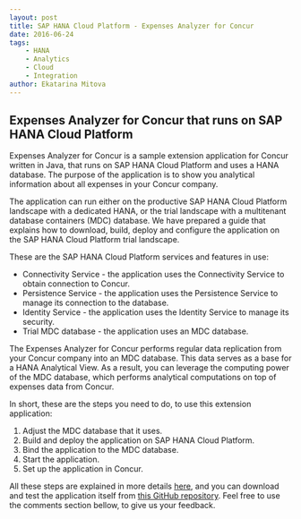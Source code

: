 ```yaml
---
layout: post
title: SAP HANA Cloud Platform - Expenses Analyzer for Concur
date: 2016-06-24
tags:
    - HANA
    - Analytics
    - Cloud
    - Integration
author: Ekatarina Mitova
---
```


## Expenses Analyzer for Concur that runs on SAP HANA Cloud Platform
Expenses Analyzer for Concur is a sample extension application for Concur written in Java, that runs on SAP HANA Cloud Platform and uses a HANA database. The purpose of the application is to show you analytical information about all expenses in your Concur company.  

The application can run either on the productive SAP HANA Cloud Platform landscape with a dedicated HANA, or the trial landscape with a multitenant database containers (MDC) database. We have prepared a guide that explains how to download, build, deploy and configure the application on the SAP HANA Cloud Platform trial landscape.  

These are the SAP HANA Cloud Platform services and features in use:

* Connectivity Service - the application uses the Connectivity Service to obtain connection to Concur.
* Persistence Service - the application uses the Persistence Service to manage its connection to the database.
* Identity Service - the application uses the Identity Service to manage its security.
* Trial MDC database - the application uses an MDC database.  

The Expenses Analyzer for Concur performs regular data replication from your Concur company into an MDC database. This data serves as a base for a HANA Analytical View. As a result, you can leverage the computing power of the MDC database, which performs analytical computations on top of expenses data from Concur.  

In short, these are the steps you need to do, to use this extension application:

1. Adjust the MDC database that it uses.
2. Build and deploy the application on SAP HANA Cloud Platform.
3. Bind the application to the MDC database.
4. Start the application.
5. Set up the application in Concur.  

All these steps are explained in more details [here](https://github.com/SAP/cloud-concur-expenses-analyzer-ext/blob/master/README.md), and you can download and test the application itself from [this GitHub repository](https://github.com/SAP/cloud-concur-expenses-analyzer-ext).
Feel free to use the comments section bellow, to give us your feedback.
 
